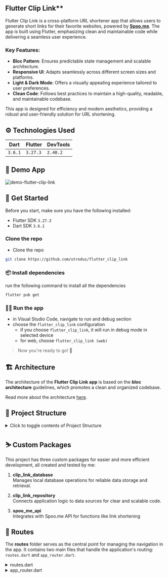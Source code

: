## Flutter Clip Link**  

Flutter Clip Link is a cross-platform URL shortener app that allows users to generate short links for their favorite websites, powered by **[Spoo.me](https://spoo.me/)**. The app is built using Flutter, emphasizing clean and maintainable code while delivering a seamless user experience.  

### Key Features:  
- **Bloc Pattern**: Ensures predictable state management and scalable architecture.  
- **Responsive UI**: Adapts seamlessly across different screen sizes and platforms.  
- **Light & Dark Mode**: Offers a visually appealing experience tailored to user preferences.  
- **Clean Code**: Follows best practices to maintain a high-quality, readable, and maintainable codebase.  

This app is designed for efficiency and modern aesthetics, providing a robust and user-friendly solution for URL shortening.


## ⚙ Technologies Used 

| Dart       | Flutter   | DevTools  |
| ---------- | --------- | --------- |
| `3.6.1` | `3.27.3` | `2.40.2`    |


## 📸 Demo App  
![demo-flutter-clip-link](https://github.com/user-attachments/assets/3907cd90-6320-41b4-a05e-32f24394c111)


## 🚀 Get Started 
Before you start, make sure you have the following installed:

- Flutter SDK `3.27.3`
- Dart SDK `3.6.1`

### Clone the repo
- Clone the repo
```bash
git clone https://github.com/utrodus/flutter_clip_link
```

### 📦 Install dependencies
run the following command to install all the dependencies
```bash
flutter pub get
```

### 🧑‍💻 Run the app
- in Visual Studio Code, navigate to run and debug section
- choose the `flutter_clip_link` configuration
  - if you choose `flutter_clip_link`, it will run in debug mode in selected device
  - for web, choose `flutter_clip_link (web)`

> Now you're ready to go! 🚀

## 🏗️ Architecture 

The architecture of the **Flutter Clip Link app** is based on the **bloc architecture** guidelines, which promotes a clean and organized codebase. 

Read more about the architecture [here](https://bloclibrary.dev/architecture).


## 📁 Project Structure 
<details>
<summary>Click to toggle contents of Project Structure</summary>

--- 
Clip link app use project structure as follows:

```bash
flutter_clip_link
├── lib
│   ├── main.dart
│   ├── src
│   |   ├── core
│   |   ├── features
│   │   │   ├── favorited
│   │   │   ├── main
│   │   │   ├── search
│   │   │   ├── settings
│   │   │   ├── shorten
│   │   │   ├── splash
│   │   ├── routes
│   │   ├── app.dart
│   │   ├── init_di.dart   
├── test
```

Here's the explanation in list form:

- **lib**: Main directory for application code.
  - **main.dart**: Entry point for the Flutter application.
  - **src**: Contains core components and feature-specific modules.
    - **core**: Shared resources and configurations (e.g., utilities, constants, theme settings).
    - **features**: Modules for different functionalities, organized as follows:
      - **favorited**: Manages user-favorited links.
      - **main**: Main interface or dashboard for the app.
      - **search**: Provides search capabilities within the app.
      - **settings**: Manages user preferences and app settings.
      - **shorten**: Contains logic for URL shortening functionality.
      - **splash**: Displays the splash screen, typically the app’s first screen.
    - **routes**: Configures app navigation and routing.
    - **app.dart**: Contains the main app widget structure and setup.
    - **init_di.dart**: Manages dependency injection, initializing services and dependencies.
- **test**: Directory for unit and widget tests, ensuring feature reliability and performance.

> This organized structure supports scalability and maintainability, following a modular approach that simplifies adding and updating features.


</details>

## ⛷️ Custom Packages
This project has three custom packages for easier and more efficient development, all created and tested by me:

1. **clip_link_database**  
   Manages local database operations for reliable data storage and retrieval.

2. **clip_link_repository**  
   Connects application logic to data sources for clear and scalable code.

3. **spoo_me_api**  
   Integrates with Spoo.me API for functions like link shortening

## 📍 Routes 

The **routes** folder serves as the central point for managing the navigation in the app. It contains two main files that handle the application's routing: `routes.dart` and `app_router.dart`.


<details>
<summary>routes.dart </summary>


The `routes.dart` file stores all the route names used throughout the app. Each route has a unique string identifier that will be used to navigate between pages or screens in the application.

Code in this file:
```dart
enum Routes {
  splash('/'),
  listShorten('/list-shorten'),
  addNewShortenURL('add-new-shorten-url'),
  detailShortenURL('detail-shorten-url'),
  listFavorites('/list-favorites'),
  search('search'),
  settings('/settings'),
  about('about'),
  faq('faq');

  const Routes(this.path);
  final String path;
}
```
The route names are created with enums, which are a special type of class that can be used to define a set of named constants.

</details>

<details>
<summary> app_router.dart</summary>


The `app_router.dart` file is responsible for **router configuration** using the `go_router` package. 

GoRouter is used to manage navigation logic, including conditional routes, dynamic routes, and nested routes. GoRouter also supports more complex route management, such as passing parameters or handling nested routes.

Example Structure of `app_router.dart`:
```dart
import 'package:go_router/go_router.dart';
import 'routes.dart';
import 'package:your_app/pages/home_page.dart';
import 'package:your_app/pages/login_page.dart';

final GoRouter appRouter = GoRouter(
  routes: [
    GoRoute(
      path: AppRoutes.home,
      builder: (context, state) => HomePage(),
    ),  
    // Add other routes here
  ],
);
```

In this file, each route name from `routes.dart` is connected to its corresponding widget, such as `HomePage()`. 

</details>

